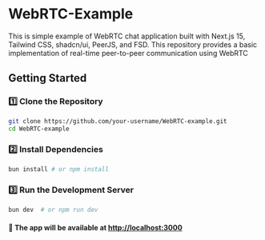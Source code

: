 # WebRTC-Example

This is simple example of WebRTC chat application built with Next.js 15, Tailwind CSS, shadcn/ui, PeerJS, and FSD. This repository provides a basic implementation of real-time peer-to-peer communication using WebRTC
## Getting Started

### 1️⃣ Clone the Repository

```bash
git clone https://github.com/your-username/WebRTC-example.git
cd WebRTC-example
```

### 2️⃣ Install Dependencies

```bash
bun install # or npm install
```

### 3️⃣ Run the Development Server

```bash
bun dev  # or npm run dev
```

#### 🔗 The app will be available at [http://localhost:3000](http://localhost:3000)
